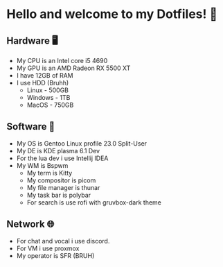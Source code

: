 # Hello and welcome to my Dotfiles! 👋

## Hardware 🖥️
* My CPU is an Intel core i5 4690
* My GPU is an AMD Radeon RX 5500 XT
* I have 12GB of RAM
* I use HDD (Bruhh) 
   - Linux - 500GB
   - Windows - 1TB
   - MacOS - 750GB

## Software 💾

* My OS is Gentoo Linux profile 23.0 Split-User
* My DE is KDE plasma 6.1 Dev
* For the lua dev i use Intellij IDEA
* My WM is Bspwm
   - My term is Kitty
   - My compositor is picom
   - My file manager is thunar 
   - My task bar is polybar
   - For search is use rofi with gruvbox-dark theme 

## Network 🌐

* For chat and vocal i use discord.
* For VM i use proxmox 
* My operator is SFR (BRUH)
